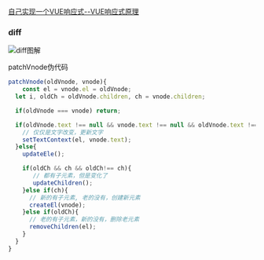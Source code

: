 [自己实现一个VUE响应式--VUE响应式原理](https://juejin.cn/post/6844904048911450126)

### diff

![diff图解](https://p3-juejin.byteimg.com/tos-cn-i-k3u1fbpfcp/9acb9b068a9b42c98815218807f3de76~tplv-k3u1fbpfcp-zoom-in-crop-mark:3024:0:0:0.awebp)

patchVnode伪代码

```js
patchVnode(oldVnode, vnode){
    const el = vnode.el = oldVnode;
  let i, oldCh = oldVnode.children, ch = vnode.children;

  if(oldVnode === vnode) return;

  if(oldVnode.text !== null && vnode.text !== null && oldVnode.text !== vnode.text){
    // 仅仅是文字改变，更新文字
    setTextContext(el, vnode.text);
  }else{
    updateEle();

    if(oldCh && ch && oldCh!== ch){
       // 都有子元素，但是变化了
       updateChildren();
    }else if(ch){
      // 新的有子元素, 老的没有，创建新元素
      createEl(vnode);
    }else if(oldCh){
      // 老的有子元素，新的没有，删除老元素
      removeChildren(el);
    }
  }
}
```
